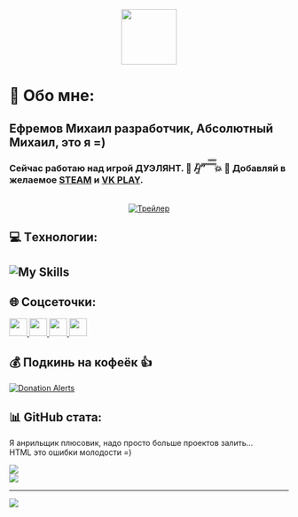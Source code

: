 <div id="header" align="center">
  <img src="https://media.giphy.com/media/I8HijDw5wDESNMyzRv/giphy-downsized-large.gif" width="100"/>
</div>

# 💫 Обо мне:
## Ефремов Михаил разработчик, Абсолютный Михаил, это я =)
### Сейчас работаю над игрой ДУЭЛЯНТ. 🤠 /̵͇̿/’̿’̿ ̿ ̿̿ ̿̿ ̿̿💥 🤯 Добавляй в желаемое [STEAM](https://store.steampowered.com/app/2854500) и [VK PLAY](https://vkplay.ru/play/game/duelant).
<div id="header" align="center" width="600">
  
  <br/>[![Трейлер](https://i.ytimg.com/vi/QF5KlZHlQ6M/maxresdefault.jpg)](https://youtu.be/QF5KlZHlQ6M?list=PLpsRQjMJIh4sX0KF09hJf69BwBvLgWAul)
</div>
  
## 💻 Tехнологии:
![My Skills](https://skillicons.dev/icons?i=cpp,unreal,git)
---
## 🌐 Соцсеточки:
<p align="left"> 
  <!--
  <a href="https://youtube.com/@www.youtube.com/@AbsoluteMikhail" target="_blank" rel="noreferrer"> 
    <picture> <source media="(prefers-color-scheme: dark)" srcset="https://raw.githubusercontent.com/danielcranney/readme-generator/main/public/icons/socials/youtube-dark.svg" />   
    <source media="(prefers-color-scheme: light)" srcset="https://raw.githubusercontent.com/danielcranney/readme-generator/main/public/icons/socials/youtube.svg" /> 
    <img src="https://raw.githubusercontent.com/danielcranney/readme-generator/main/public/icons/socials/linkedin.svg" width="32" height="32" /> </picture> 
  </a> 
  -->
  <a href="https://www.youtube.com/@AbsoluteMikhail" target="_blank" rel="noreferrer"> 
    <picture> <source media="(prefers-color-scheme: dark)" srcset="https://raw.githubusercontent.com/danielcranney/readme-generator/main/public/icons/socials/youtube.svg" />   
    <source media="(prefers-color-scheme: light)" srcset="https://raw.githubusercontent.com/danielcranney/readme-generator/main/public/icons/socials/youtube.svg" /> 
    <img src="https://raw.githubusercontent.com/danielcranney/readme-generator/main/public/icons/socials/linkedin.svg" width="32" height="32" /> </picture> 
  </a> 
    <a href="https://t.me/AbsoluteUnderground" target="_blank" rel="noreferrer"> 
    <picture> <source media="(prefers-color-scheme: dark)" srcset="https://www.svgrepo.com/show/452115/telegram.svg" />   
    <source media="(prefers-color-scheme: light)" srcset="https://www.svgrepo.com/show/452115/telegram.svg" /> 
    <img src="https://www.svgrepo.com/show/452115/telegram.svg" width="32" height="32" /> </picture> 
  </a> 
  <a href="https://discord.gg/NkwZ8pqyS6" target="_blank" rel="noreferrer"> 
    <picture> <source media="(prefers-color-scheme: dark)" srcset="https://raw.githubusercontent.com/danielcranney/readme-generator/main/public/icons/socials/discord.svg" />   
    <source media="(prefers-color-scheme: light)" srcset="https://raw.githubusercontent.com/danielcranney/readme-generator/main/public/icons/socials/discord.svg" /> 
    <img src="https://raw.githubusercontent.com/danielcranney/readme-generator/main/public/icons/socials/linkedin.svg" width="32" height="32" /> </picture> 
  </a> 
  <a href="https://www.linkedin.com/in/AbsoluteMikhail" target="_blank" rel="noreferrer"> 
    <picture> <source media="(prefers-color-scheme: dark)" srcset="https://raw.githubusercontent.com/danielcranney/readme-generator/main/public/icons/socials/linkedin.svg" />   
    <source media="(prefers-color-scheme: light)" srcset="https://raw.githubusercontent.com/danielcranney/readme-generator/main/public/icons/socials/linkedin.svg" /> 
    <img src="https://raw.githubusercontent.com/danielcranney/readme-generator/main/public/icons/socials/linkedin.svg" width="32" height="32" /> </picture> 
  </a>  
</p>

## 💰 Подкинь на кофеёк 👍
[![Donation Alerts](https://img.shields.io/badge/%D0%9A%D1%83%D0%BF%D0%B8%20%D0%BA%D0%BE%D1%84%D0%B5%D1%91%D0%BA-ffdd00?style=for-the-badge&logo=buy-me-a-coffee&logoColor=black)](https://www.donationalerts.com/r/mikhail_e) 

## 📊 GitHub стата:
Я анрильщик плюсовик, надо просто больше проектов залить...
<br/>HTML это ошибки молодости =)
<!--
![](https://github-readme-stats.vercel.app/api?username=romandviski&theme=dark&hide_border=false&include_all_commits=false&count_private=true)<br/>
-->
  ![](https://github-readme-streak-stats.herokuapp.com/?user=romandviski&theme=dark&hide_border=false)<br/>
  ![](https://github-readme-stats.vercel.app/api/top-langs/?username=romandviski&theme=dark&hide_border=false&include_all_commits=false&count_private=true&layout=compact)

<!--
## 🏆 GitHub Trophies
![](https://github-profile-trophy.vercel.app/?username=romandviski&theme=radical&no-frame=false&no-bg=true&margin-w=4)
-->
---
[![](https://visitcount.itsvg.in/api?id=romandviski&icon=0&color=0)](https://visitcount.itsvg.in)

<!--
**AbsoluteMikhail/AbsoluteMikhail** is a ✨ _special_ ✨ repository because its `README.md` (this file) appears on your GitHub profile.
## Hi there 👋
https://proglib.io/p/kak-kreativno-oformit-profil-na-github-chtoby-on-privlekal-vnimanie-2022-03-17

Документация по форматированию: 
https://docs.github.com/en/get-started/writing-on-github/getting-started-with-writing-and-formatting-on-github/basic-writing-and-formatting-syntax

Here are some ideas to get you started:

- 🔭 I’m currently working on ...
- 🌱 I’m currently learning ...
- 👯 I’m looking to collaborate on ...
- 🤔 I’m looking for help with ...
- 💬 Ask me about ...
- 📫 How to reach me: ...
- 😄 Pronouns: ...
- ⚡ Fun fact: ...
-->
